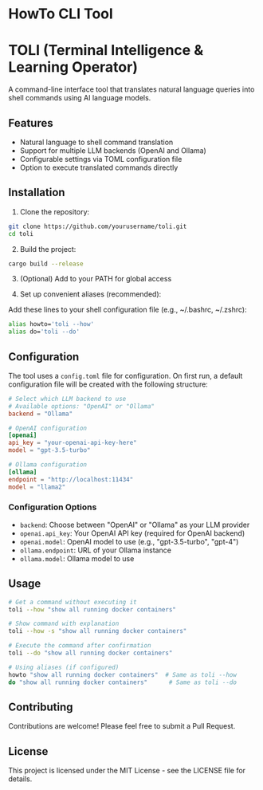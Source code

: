 # HowTo CLI Tool

# TOLI (Terminal Intelligence & Learning Operator)

A command-line interface tool that translates natural language queries into shell commands using AI language models.

## Features

- Natural language to shell command translation
- Support for multiple LLM backends (OpenAI and Ollama)
- Configurable settings via TOML configuration file
- Option to execute translated commands directly

## Installation

1. Clone the repository:
```bash
git clone https://github.com/yourusername/toli.git
cd toli
```

2. Build the project:
```bash
cargo build --release
```

3. (Optional) Add to your PATH for global access

4. Set up convenient aliases (recommended):

Add these lines to your shell configuration file (e.g., ~/.bashrc, ~/.zshrc):
```bash
alias howto='toli --how'
alias do='toli --do'
```

## Configuration

The tool uses a `config.toml` file for configuration. On first run, a default configuration file will be created with the following structure:

```toml
# Select which LLM backend to use
# Available options: "OpenAI" or "Ollama"
backend = "Ollama"

# OpenAI configuration
[openai]
api_key = "your-openai-api-key-here"
model = "gpt-3.5-turbo"

# Ollama configuration
[ollama]
endpoint = "http://localhost:11434"
model = "llama2"
```

### Configuration Options

- `backend`: Choose between "OpenAI" or "Ollama" as your LLM provider
- `openai.api_key`: Your OpenAI API key (required for OpenAI backend)
- `openai.model`: OpenAI model to use (e.g., "gpt-3.5-turbo", "gpt-4")
- `ollama.endpoint`: URL of your Ollama instance
- `ollama.model`: Ollama model to use

## Usage

```bash
# Get a command without executing it
toli --how "show all running docker containers"

# Show command with explanation
toli --how -s "show all running docker containers"

# Execute the command after confirmation
toli --do "show all running docker containers"

# Using aliases (if configured)
howto "show all running docker containers"  # Same as toli --how
do "show all running docker containers"      # Same as toli --do
```

## Contributing

Contributions are welcome! Please feel free to submit a Pull Request.

## License

This project is licensed under the MIT License - see the LICENSE file for details.